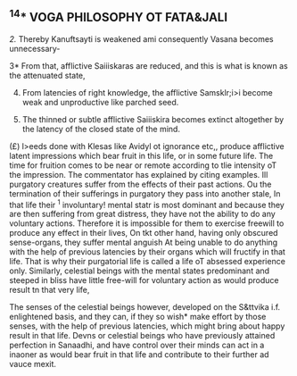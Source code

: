## **<sup>14</sup>\*** VOGA PHILOSOPHY OT FATA&JALI

*2.* Thereby Kanuftsayti is weakened ami consequently Vasana becomes unnecessary-

3\* From that, afflictive Saiiiskaras are reduced, and this is what is known as the attenuated state,

4. From latencies of right knowledge, the afflictive Samsklr;i>i become weak and unproductive like parched seed.

5. The thinned or subtle afflictive Saiiiskira becomes extinct altogether by the latency of the closed state of the mind.

(£) l>eeds done with Klesas like Avidyl ot ignorance etc,, produce afflictive latent impressions which bear fruit in this life, or in some future life. The time for fruition comes to be near or remote according to tlie intensity oT the impression. The commentator has explained by citing examples. Ill purgatory creatures suffer from the effects of their past actions. Ou the termination of their sufferings in purgatory they pass into another stale, In that life their <sup>1</sup> involuntary! mental statr is most dominant and because they are then suffering from great distress, they have not the ability to do any voluntary actions. Therefore it is impossible for them to exercise freewill to produce any effect in their lives, On tkt other hand, having only obscured sense-organs, they suffer mental anguish At being unable to do anything with the help of previous latencies by their organs which will fructify in that life. That is why their purgatorial life is called a life oT absessed experience only. Similarly, celestial beings with the mental states predominant and steeped in bliss have little free-will for voluntary action as would produce result tn that very life,

The senses of the celestial beings however, developed on the S&ttvika i.f. enlightened basis, and they can, if they so wish\* make effort by those senses, with the help of previous latencies, which might bring about happy result in that life. Devns or celestial beings who have previously attained perfection in Sanaadhi, and have control over their minds can act in a inaoner as would bear fruit in that life and contribute to their further ad vauce mexit.